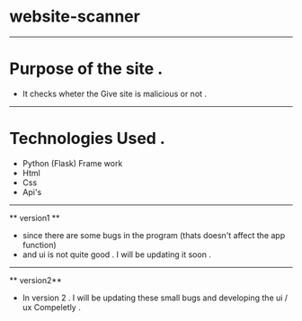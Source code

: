 # website-scanner 
-----------------------------
# Purpose of the site .
- It checks wheter the Give site is malicious or not .

----------------------------------

# Technologies Used .
- Python (Flask) Frame work 
- Html
- Css 
- Api's

--------------------------------------
** version1 **

- since there are some bugs in the program (thats doesn't affect the app function)
- and ui is not quite good . I will be updating it soon . 
-----------------------------------------------------------

** version2**

- In version 2 . I will be updating these small bugs and developing the ui / ux Compeletly . 
